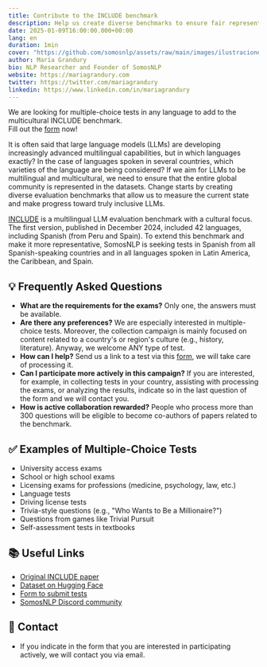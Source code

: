 ```yaml
---
title: Contribute to the INCLUDE benchmark
description: Help us create diverse benchmarks to ensure fair representation in LLMs!
date: 2025-01-09T16:00:00.000+00:00
lang: en
duration: 1min
cover: "https://github.com/somosnlp/assets/raw/main/images/ilustraciones/undraw_gifts_re_97j6.svg"
author: María Grandury
bio: NLP Researcher and Founder of SomosNLP
website: https://mariagrandury.com
twitter: https://twitter.com/mariagrandury
linkedin: https://www.linkedin.com/in/mariagrandury
---
```


We are looking for multiple-choice tests in any language to add to the multicultural INCLUDE benchmark.  
Fill out the [form](https://forms.gle/wRnoxvTq7MKg5dpw9) now!

It is often said that large language models (LLMs) are developing increasingly advanced multilingual capabilities, but in which languages exactly? In the case of languages spoken in several countries, which varieties of the language are being considered? If we aim for LLMs to be multilingual and multicultural, we need to ensure that the entire global community is represented in the datasets. Change starts by creating diverse evaluation benchmarks that allow us to measure the current state and make progress toward truly inclusive LLMs.

[INCLUDE](https://arxiv.org/abs/2411.19799) is a multilingual LLM evaluation benchmark with a cultural focus. The first version, published in December 2024, included 42 languages, including Spanish (from Peru and Spain). To extend this benchmark and make it more representative, SomosNLP is seeking tests in Spanish from all Spanish-speaking countries and in all languages spoken in Latin America, the Caribbean, and Spain.

## 💡 Frequently Asked Questions

- **What are the requirements for the exams?** Only one, the answers must be available.
- **Are there any preferences?** We are especially interested in multiple-choice tests. Moreover, the collection campaign is mainly focused on content related to a country's or region's culture (e.g., history, literature). Anyway, we welcome ANY type of test.
- **How can I help?** Send us a link to a test via this [form](https://forms.gle/wRnoxvTq7MKg5dpw9), we will take care of processing it.  
- **Can I participate more actively in this campaign?** If you are interested, for example, in collecting tests in your country, assisting with processing the exams, or analyzing the results, indicate so in the last question of the form and we will contact you.  
- **How is active collaboration rewarded?** People who process more than 300 questions will be eligible to become co-authors of papers related to the benchmark.

## ✅ Examples of Multiple-Choice Tests

- University access exams  
- School or high school exams  
- Licensing exams for professions (medicine, psychology, law, etc.)  
- Language tests  
- Driving license tests  
- Trivia-style questions (e.g., "Who Wants to Be a Millionaire?")  
- Questions from games like Trivial Pursuit  
- Self-assessment tests in textbooks 

## 📚 Useful Links

- [Original INCLUDE paper](https://arxiv.org/abs/2411.19799)  
- [Dataset on Hugging Face](https://huggingface.co/datasets/CohereForAI/include-base-44)  
- [Form to submit tests](https://forms.gle/wRnoxvTq7MKg5dpw9)  
- [SomosNLP Discord community](https://discord.com/invite/my8w7JUxZR)  

## 👋 Contact

- If you indicate in the form that you are interested in participating actively, we will contact you via email.
